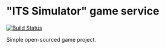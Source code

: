 # "ITS Simulator" game service

[![Build Status](https://travis-ci.org/alex323glo/ITS-Simulator-game-service.svg?branch=master)](https://travis-ci.org/alex323glo/ITS-Simulator-game-service)

Simple open-sourced game project.
